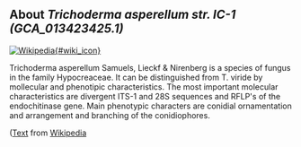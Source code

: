 
About *Trichoderma asperellum str. IC-1 (GCA\_013423425.1)* 
--------------------------------------------------------------

[![Wikipedia](/img/wikipedia_logo_v2_en.png){#wiki_icon}](http://en.wikipedia.org/wiki/Trichoderma_asperellum)

Trichoderma asperellum Samuels, Lieckf &amp; Nirenberg  is a species of fungus
in the family Hypocreaceae. It can be distinguished from T. viride by mollecular
and phenotipic characteristics. The most important molecular characteristics are
divergent ITS-1 and 28S sequences and RFLP's of the endochitinase gene. Main
phenotypic characters are conidial ornamentation and arrangement and branching
of the conidiophores.

([Text](http://en.wikipedia.org/wiki/Trichoderma_asperellum) from [Wikipedia](http://en.wikipedia.org/) 

